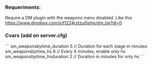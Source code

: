 ### Requeriments:

Require a DM plugin with the weapons menu disabled. Like this https://www.dropbox.com/s/t1224rztzui5phn/dm.zip?dl=0


### Cvars (add on server.cfg)
´´´
sm_weaponsbytime_duration 5 // Duration for each stage in minutes
sm_weaponsbytime_hs 6 // Every X minutes, enable only hs
sm_weaponsbytime_hsduration 2 // Duration in minutes for only hs
´´´